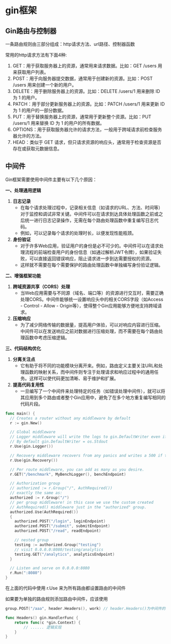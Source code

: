 # gin框架

## Gin路由与控制器

一条路由规则由三部分组成：http请求方法、url路径、控制器函数

常用的http请求方法有下面4种:

1. GET：用于获取服务器上的资源，通常用来请求数据。比如：GET /users 用来获取用户列表。
2. POST：用于向服务器提交数据，通常用于创建新的资源。比如：POST /users 用来创建一个新的用户。
3. DELETE：用于删除服务器上的资源。比如：DELETE /users/1 用来删除 ID 为 1 的用户。
4. PATCH：用于部分更新服务器上的资源。比如：PATCH /users/1 用来更新 ID 为 1 的用户的一部分数据。
5. PUT：用于替换服务器上的资源，通常用于更新整个资源。比如：PUT /users/1 用来替换 ID 为 1 的用户的所有数据。
6. OPTIONS：用于获取服务器允许的请求方法，一般用于跨域请求前检查服务器允许的方法。
7. HEAD：类似于 GET 请求，但只请求资源的响应头，通常用于检查资源是否存在或获取元数据信息。

## 中间件

Gin框架需要使用中间件主要有以下几个原因：

**一、处理通用逻辑**
1. **日志记录**
   - 在每个请求处理过程中，记录相关信息（如请求的URL、方法、时间等）对于监控和调试非常关键。中间件可以在请求到达具体处理函数之前或之后统一进行日志记录操作，无需在每个路由处理函数中重复编写日志代码。
   - 例如，可以记录每个请求的处理时长，以便发现性能瓶颈。
2. **身份验证**
   - 对于许多Web应用，验证用户的身份是必不可少的。中间件可以在请求处理流程的前端检查用户的身份信息（如通过解析JWT令牌），如果验证失败，可以直接返回错误响应，阻止请求进一步到达需要授权的资源。
   - 这样就不需要在每个需要保护的路由处理函数中单独编写身份验证逻辑。

**二、增强框架功能**
1. **跨域资源共享（CORS）处理**
   - 当Web应用需要与不同源（域名、端口等）的资源进行交互时，需要正确处理CORS。中间件能够统一设置响应头中的相关CORS字段（如Access - Control - Allow - Origin等），使得整个Gin应用能够方便地支持跨域请求。
2. **压缩响应**
   - 为了减少网络传输的数据量，提高用户体验，可以对响应内容进行压缩。中间件可以在发送响应之前对数据进行压缩处理，而不需要在每个路由处理函数中考虑压缩逻辑。

**三、代码结构优化**
1. **分离关注点**
   - 它有助于将不同的功能模块分离开来。例如，路由定义主要关注URL和处理函数的映射关系，而中间件则专注于处理请求和响应过程中的通用任务。这样可以使代码更加清晰、易于维护和扩展。
2. **提高代码复用性**
   - 一旦编写了一个中间件来处理特定的任务（如错误处理中间件），就可以将其应用到多个路由或者整个Gin应用中，避免了在多个地方重复编写相同的代码片段。

```go
func main() {
  // Creates a router without any middleware by default
  r := gin.New()

  // Global middleware
  // Logger middleware will write the logs to gin.DefaultWriter even if you set with GIN_MODE=release.这里的Logger是集成在gin框架中的日志组件
  // By default gin.DefaultWriter = os.Stdout
  r.Use(gin.Logger())

  // Recovery middleware recovers from any panics and writes a 500 if there was one.
  r.Use(gin.Recovery())

  // Per route middleware, you can add as many as you desire.
  r.GET("/benchmark", MyBenchLogger(), benchEndpoint)

  // Authorization group
  // authorized := r.Group("/", AuthRequired())
  // exactly the same as:
  authorized := r.Group("/")
  // per group middleware! in this case we use the custom created
  // AuthRequired() middleware just in the "authorized" group.
  authorized.Use(AuthRequired())
  {
    authorized.POST("/login", loginEndpoint)
    authorized.POST("/submit", submitEndpoint)
    authorized.POST("/read", readEndpoint)

    // nested group
    testing := authorized.Group("testing")
    // visit 0.0.0.0:8080/testing/analytics
    testing.GET("/analytics", analyticsEndpoint)
  }

  // Listen and serve on 0.0.0.0:8080
  r.Run(":8080")
}
```
在上面的代码中使用 r.Use 来为所有路由都设置路由的中间件

如果要为单独的路由规则添加路由中间件，应该使用

```go
group.POST("/aaa", header.Headers(), work) // header.Headers()为中间件的逻辑实现，work为路由规则对应的处理函数 

func Headers() gin.HandlerFunc {
    return func(c *gin.Context) {
        // ...... 逻辑实现 
    }
}
```



